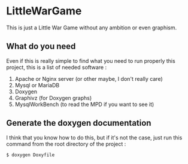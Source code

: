 # LittleWarGame
This is just a Little War Game without any ambition or even graphism.

## What do you need
Even if this is really simple to find what you need to run properly this project, this is a list of needed software :

1. Apache or Nginx server (or other maybe, I don't really care)
2. Mysql or MariaDB 
3. Doxygen
4. Graphivz (for Doxygen graphs)
5. MysqlWorkBench (to read the MPD if you want to see it)

## Generate the doxygen documentation
I think that you know how to do this, but if it's not the case, just run this command from the root directory of the project :

```sh
$ doxygen Doxyfile
```

